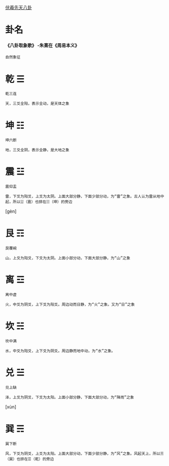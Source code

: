 [伏羲先天八卦](https://zh.wikipedia.org/wiki/%E5%85%AB%E5%8D%A6#%E4%BC%8F%E7%BE%B2%E5%85%88%E5%A4%A9%E5%85%AB%E5%8D%A6)
# 卦名
#### 《八卦取象歌》 -朱熹在《周易本义》
```
自然象征
```

# 乾 ☰
`乾三连`
```
天，三爻全阳，表示全动，是天体之象
```
# 坤 ☷
`坤六断`
```
地，三爻全阴，表示全静，是大地之象
```

# 震 ☳
`震仰盂`
```
雷，下爻为阳爻，上爻为太阴。上面大部分静，下面少部分动，为“雷”之象。古人认为雷从地中起，所以☳（震）也排在☷（坤）的旁边
```

[gèn]
# 艮 ☶
`艮覆碗`
```
山，上爻为阳爻，下爻为太阴。上面小部分动，下面大部分静，为“山”之象
```

# 离 ☲
`离中虚`
```
火，中爻为阴爻，上下爻为阳爻。周边动而日静，为“火”之象。又为“日”之象
```

# 坎 ☵ 
`坎中满`
```
水，中爻为阳爻，上下爻为阴爻。周边静而地中动，为“水”之象。
```

# 兑 ☱
`兑上缺`
```
泽，上爻为阴爻，下爻为太阳。上面小部分静，下面大部分动，为“降雨”之象
```

[xùn]
# 巽 ☴
`巽下断`
```
风，下爻为阴爻，上爻为太阳。上面大部分动，下面少部分静，为“风”之象。风起天上，所以☴（巽）也排在☰（乾）的旁边
```
